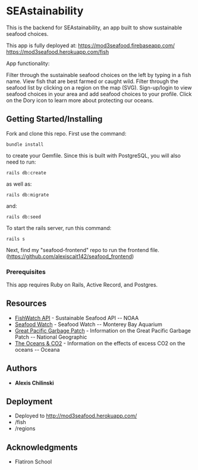 
# SEAstainability

This is the backend for SEAstainability, an app built to show sustainable seafood choices.

This app is fully deployed at:
https://mod3seafood.firebaseapp.com/ 
https://mod3seafood.herokuapp.com/fish

App functionality:

Filter through the sustainable seafood choices on the left by typing in a fish name.
View fish that are best farmed or caught wild.
Filter through the seafood list by clicking on a region on the map (SVG).
Sign-up/login to view seafood choices in your area and add seafood choices to your profile.
Click on the Dory icon to learn more about protecting our oceans.

## Getting Started/Installing

Fork and clone this repo. First use the command:

```
bundle install
```
to create your Gemfile. Since this is built with PostgreSQL, you will also need to run:

```
rails db:create
```
as well as:

```
rails db:migrate
```
and:
```
rails db:seed
```

To start the rails server, run this command:
```
rails s
```

Next, find my "seafood-frontend" repo to run the frontend file. (https://github.com/alexiscait142/seafood_frontend)

### Prerequisites

This app requires Ruby on Rails, Active Record, and Postgres.

## Resources

* [FishWatch API](https://www.fishwatch.gov/developers) - Sustainable Seafood API -- NOAA
* [Seafood Watch](https://www.seafoodwatch.org/) - Seafood Watch -- Monterey Bay Aquarium
* [Great Pacific Garbage Patch](https://www.nationalgeographic.org/encyclopedia/great-pacific-garbage-patch/) - Information on the Great Pacific Garbage Patch -- National Geographic
* [The Oceans & CO2](https://usa.oceana.org/carbon-emissions-are-killing-oceans) - Information on the effects of excess CO2 on the oceans -- Oceana

## Authors

* **Alexis Chilinski**

## Deployment

* Deployed to http://mod3seafood.herokuapp.com/
* /fish
* /regions

## Acknowledgments

* Flatiron School
